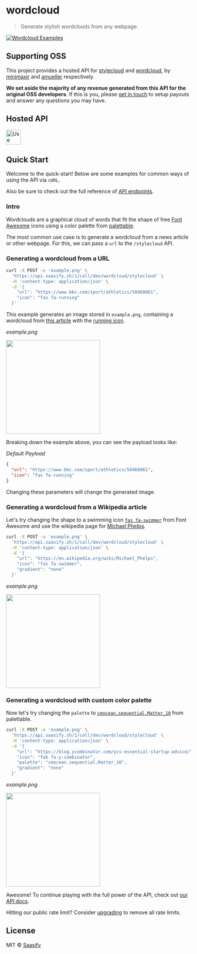 # wordcloud

> Generate stylish wordclouds from any webpage.

<a href="https://wordcloud.saasify.sh">
  <img
    src="https://raw.githubusercontent.com/saasify-sh/saasify/master/examples/python/wordcloud/examples/promo.png"
    alt="Wordcloud Examples"
  />
</a>

## Supporting OSS

This project provides a hosted API for [stylecloud](https://github.com/minimaxir/stylecloud) and [wordcloud](https://github.com/amueller/word_cloud), by [minimaxir](https://github.com/minimaxir) and [amueller](https://github.com/amueller) respectively.

**We set aside the majority of any revenue generated from this API for the original OSS developers**. If this is you, please [get in touch](https://saasify.sh/#/support) to setup payouts and answer any questions you may have.

## Hosted API

<a href="https://wordcloud.saasify.sh">
  <img
    src="https://badges.saasify.sh"
    height="40"
    alt="Use Hosted API"
  />
</a>

## Quick Start

Welcome to the quick-start! Below are some examples for common ways of using the API via `cURL`.

Also be sure to check out the full reference of [API endpoints](https://wordcloud.saasify.sh/docs#tag/service).

### Intro

Wordclouds are a graphical cloud of words that fit the shape of free [Font Awesome](https://fontawesome.com/icons?d=gallery&m=free) icons using a color palette from [palettable](https://jiffyclub.github.io/palettable/).

The most common use case is to generate a wordcloud from a news article or other webpage. For this, we can pass a `url` to the `/stylecloud` API.

### Generating a wordcloud from a URL

```sh
curl -X POST -o 'example.png' \
  'https://api.saasify.sh/1/call/dev/wordcloud/stylecloud' \
  -H 'content-type: application/json' \
  -d '{
    "url": "https://www.bbc.com/sport/athletics/50460861",
    "icon": "fas fa-running"
  }'
```

This example generates an image stored in `example.png`, containing a wordcloud from [this article](https://www.bbc.com/sport/athletics/50460861) with the [running icon](https://fontawesome.com/icons/running?style=solid).

*example.png*

<img src="https://raw.githubusercontent.com/saasify-sh/saasify/master/examples/python/wordcloud/examples/running.png" width="256" />

Breaking down the example above, you can see the payload looks like:

*Default Payload*

```json
{
  "url": "https://www.bbc.com/sport/athletics/50460861",
  "icon": "fas fa-running"
}
```

Changing these parameters will change the generated image.

### Generating a wordcloud from a Wikipedia article

Let's try changing the shape to a swimming icon [`fas fa-swimmer`](https://fontawesome.com/icons/swimmer?style=solid) from Font Awesome and use the wikipedia page for [Michael Phelps](https://en.wikipedia.org/wiki/Michael_Phelps).

```sh
curl -X POST -o 'example.png' \
  'https://api.saasify.sh/1/call/dev/wordcloud/stylecloud' \
  -H 'content-type: application/json' \
  -d '{
    "url": "https://en.wikipedia.org/wiki/Michael_Phelps",
    "icon": "fas fa-swimmer",
    "gradient": "none"
  }'
```

*example.png*

<img src="https://raw.githubusercontent.com/saasify-sh/saasify/master/examples/python/wordcloud/examples/michael-phelps.png" width="256" />

### Generating a wordcloud with custom color palette

Now let's try changing the `palette` to [`cmocean.sequential.Matter_10`](https://jiffyclub.github.io/palettable/cmocean/sequential/#matter_10) from palettable.

```sh
curl -X POST -o 'example.png' \
  'https://api.saasify.sh/1/call/dev/wordcloud/stylecloud' \
  -H 'content-type: application/json' \
  -d '{
    "url": "https://blog.ycombinator.com/ycs-essential-startup-advice/",
    "icon": "fab fa-y-combinator",
    "palette": "cmocean.sequential.Matter_10",
    "gradient": "none"
  }'
```

*example.png*

<img src="https://raw.githubusercontent.com/saasify-sh/saasify/master/examples/python/wordcloud/examples/yc.png" width="256" />

Awesome! To continue playing with the full power of the API, check out [our API docs](https://wordcloud.saasify.sh/docs#tag/service).

Hitting our public rate limit? Consider [upgrading](https://wordcloud.saasify.sh/pricing) to remove all rate limits.

## License

MIT © [Saasify](https://saasify.sh)
